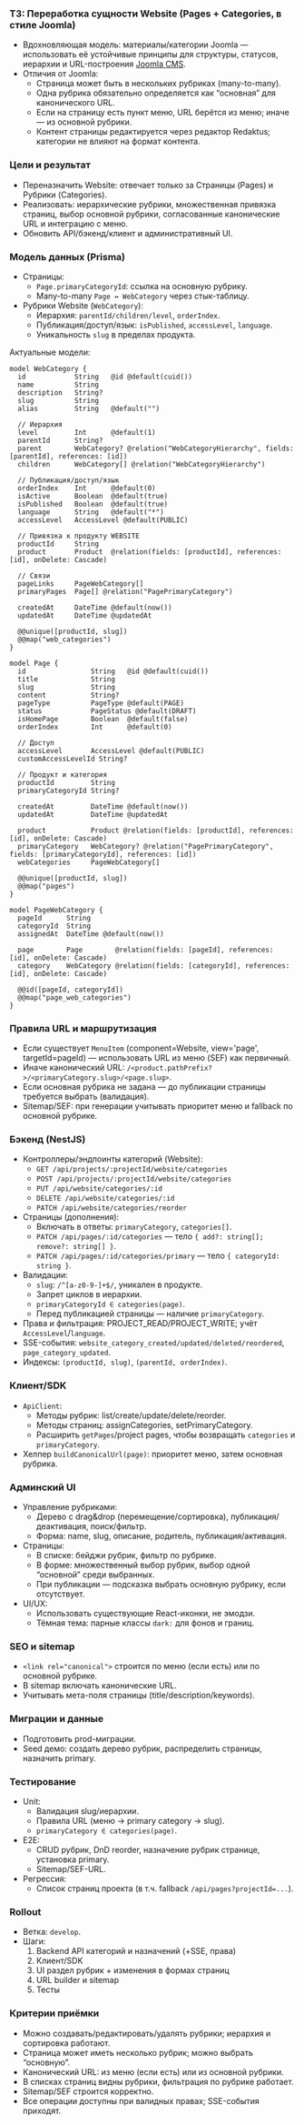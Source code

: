 ### ТЗ: Переработка сущности Website (Pages + Categories, в стиле Joomla)

- Вдохновляющая модель: материалы/категории Joomla — использовать её устойчивые принципы для структуры, статусов, иерархии и URL-построения [Joomla CMS](https://github.com/joomla/joomla-cms).
- Отличия от Joomla:
  - Страница может быть в нескольких рубриках (many-to-many).
  - Одна рубрика обязательно определяется как “основная” для канонического URL.
  - Если на страницу есть пункт меню, URL берётся из меню; иначе — из основной рубрики.
  - Контент страницы редактируется через редактор Redaktus; категории не влияют на формат контента.

### Цели и результат
- Переназначить Website: отвечает только за Страницы (Pages) и Рубрики (Categories).
- Реализовать: иерархические рубрики, множественная привязка страниц, выбор основной рубрики, согласованные канонические URL и интеграцию с меню.
- Обновить API/бэкенд/клиент и административный UI.

### Модель данных (Prisma)
- Страницы:
  - `Page.primaryCategoryId`: ссылка на основную рубрику.
  - Many-to-many `Page ↔ WebCategory` через стык-таблицу.
- Рубрики Website (`WebCategory`):
  - Иерархия: `parentId/children/level`, `orderIndex`.
  - Публикация/доступ/язык: `isPublished`, `accessLevel`, `language`.
  - Уникальность `slug` в пределах продукта.

Актуальные модели:

```prisma
model WebCategory {
  id            String   @id @default(cuid())
  name          String
  description   String?
  slug          String
  alias         String   @default("")

  // Иерархия
  level         Int      @default(1)
  parentId      String?
  parent        WebCategory? @relation("WebCategoryHierarchy", fields: [parentId], references: [id])
  children      WebCategory[] @relation("WebCategoryHierarchy")

  // Публикация/доступ/язык
  orderIndex    Int      @default(0)
  isActive      Boolean  @default(true)
  isPublished   Boolean  @default(true)
  language      String   @default("*")
  accessLevel   AccessLevel @default(PUBLIC)

  // Привязка к продукту WEBSITE
  productId     String
  product       Product  @relation(fields: [productId], references: [id], onDelete: Cascade)

  // Связи
  pageLinks     PageWebCategory[]
  primaryPages  Page[] @relation("PagePrimaryCategory")

  createdAt     DateTime @default(now())
  updatedAt     DateTime @updatedAt

  @@unique([productId, slug])
  @@map("web_categories")
}

model Page {
  id                String   @id @default(cuid())
  title             String
  slug              String
  content           String?
  pageType          PageType @default(PAGE)
  status            PageStatus @default(DRAFT)
  isHomePage        Boolean  @default(false)
  orderIndex        Int      @default(0)

  // Доступ
  accessLevel       AccessLevel @default(PUBLIC)
  customAccessLevelId String?

  // Продукт и категория
  productId         String
  primaryCategoryId String?

  createdAt         DateTime @default(now())
  updatedAt         DateTime @updatedAt

  product           Product @relation(fields: [productId], references: [id], onDelete: Cascade)
  primaryCategory   WebCategory? @relation("PagePrimaryCategory", fields: [primaryCategoryId], references: [id])
  webCategories     PageWebCategory[]

  @@unique([productId, slug])
  @@map("pages")
}

model PageWebCategory {
  pageId      String
  categoryId  String
  assignedAt  DateTime @default(now())

  page        Page        @relation(fields: [pageId], references: [id], onDelete: Cascade)
  category    WebCategory @relation(fields: [categoryId], references: [id], onDelete: Cascade)

  @@id([pageId, categoryId])
  @@map("page_web_categories")
}
```

### Правила URL и маршрутизация
- Если существует `MenuItem` (component=Website, view='page', targetId=pageId) — использовать URL из меню (SEF) как первичный.
- Иначе канонический URL: `/<product.pathPrefix?>/<primaryCategory.slug>/<page.slug>`.
- Если основная рубрика не задана — до публикации страницы требуется выбрать (валидация).
- Sitemap/SEF: при генерации учитывать приоритет меню и fallback по основной рубрике.

### Бэкенд (NestJS)
- Контроллеры/эндпоинты категорий (Website):
  - `GET /api/projects/:projectId/website/categories`
  - `POST /api/projects/:projectId/website/categories`
  - `PUT /api/website/categories/:id`
  - `DELETE /api/website/categories/:id`
  - `PATCH /api/website/categories/reorder`
- Страницы (дополнения):
  - Включать в ответы: `primaryCategory`, `categories[]`.
  - `PATCH /api/pages/:id/categories` — тело `{ add?: string[]; remove?: string[] }`.
  - `PATCH /api/pages/:id/categories/primary` — тело `{ categoryId: string }`.
- Валидации:
  - `slug`: `/^[a-z0-9-]+$/`, уникален в продукте.
  - Запрет циклов в иерархии.
  - `primaryCategoryId ∈ categories(page)`.
  - Перед публикацией страницы — наличие `primaryCategory`.
- Права и фильтрация: PROJECT_READ/PROJECT_WRITE; учёт `AccessLevel`/`language`.
- SSE-события: `website_category_created/updated/deleted/reordered`, `page_category_updated`.
- Индексы: `(productId, slug)`, `(parentId, orderIndex)`.

### Клиент/SDK
- `ApiClient`:
  - Методы рубрик: list/create/update/delete/reorder.
  - Методы страниц: assignCategories, setPrimaryCategory.
  - Расширить `getPages`/project pages, чтобы возвращать `categories` и `primaryCategory`.
- Хелпер `buildCanonicalUrl(page)`: приоритет меню, затем основная рубрика.

### Админский UI
- Управление рубриками:
  - Дерево с drag&drop (перемещение/сортировка), публикация/деактивация, поиск/фильтр.
  - Форма: name, slug, описание, родитель, публикация/активация.
- Страницы:
  - В списке: бейджи рубрик, фильтр по рубрике.
  - В форме: множественный выбор рубрик, выбор одной “основной” среди выбранных.
  - При публикации — подсказка выбрать основную рубрику, если отсутствует.
- UI/UX:
  - Использовать существующие React-иконки, не эмодзи.
  - Тёмная тема: парные классы `dark:` для фонов и границ.

### SEO и sitemap
- `<link rel="canonical">` строится по меню (если есть) или по основной рубрике.
- В sitemap включать канонические URL.
- Учитывать мета-поля страницы (title/description/keywords).

### Миграции и данные
- Подготовить prod-миграции.
- Seed демо: создать дерево рубрик, распределить страницы, назначить primary.

### Тестирование
- Unit:
  - Валидация slug/иерархии.
  - Правила URL (меню → primary category → slug).
  - `primaryCategory ∈ categories(page)`.
- E2E:
  - CRUD рубрик, DnD reorder, назначение рубрик странице, установка primary.
  - Sitemap/SEF-URL.
- Регрессия:
  - Список страниц проекта (в т.ч. fallback `/api/pages?projectId=...`).

### Rollout
- Ветка: `develop`.
- Шаги:
  1) Backend API категорий и назначений (+SSE, права)
  2) Клиент/SDK
  3) UI раздел рубрик + изменения в формах страниц
  4) URL builder и sitemap
  5) Тесты

### Критерии приёмки
- Можно создавать/редактировать/удалять рубрики; иерархия и сортировка работают.
- Страница может иметь несколько рубрик; можно выбрать “основную”.
- Канонический URL: из меню (если есть) или из основной рубрики.
- В списках страниц видны рубрики, фильтрация по рубрике работает.
- Sitemap/SEF строится корректно.
- Все операции доступны при валидных правах; SSE-события приходят.


